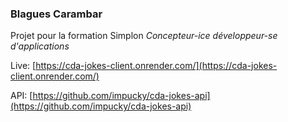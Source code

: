 ### Blagues Carambar

Projet pour la formation Simplon _Concepteur-ice développeur-se d'applications_

Live: [https://cda-jokes-client.onrender.com/](https://cda-jokes-client.onrender.com/)

API: [https://github.com/impucky/cda-jokes-api](https://github.com/impucky/cda-jokes-api)
